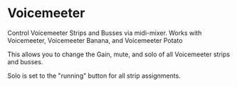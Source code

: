 # Voicemeeter

Control Voicemeeter Strips and Busses via midi-mixer. Works with Voicemeeter, Voicemeeter Banana, and Voicemeeter Potato

This allows you to change the Gain, mute, and solo of all Voicemeeter strips and busses.

Solo is set to the "running" button for all strip assignments.